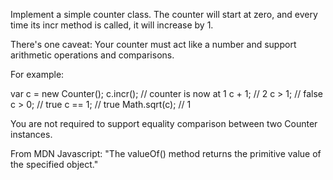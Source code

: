 Implement a simple counter class. The counter will start at zero, and every time its incr method is called, it will increase by 1.

There's one caveat: Your counter must act like a number and support arithmetic operations and comparisons.

For example:

  var c = new Counter();
  c.incr(); // counter is now at 1
  c + 1; // 2
  c > 1; // false
  c > 0; // true
  c == 1; // true
  Math.sqrt(c); // 1

You are not required to support equality comparison between two Counter instances.

From MDN Javascript: "The valueOf() method returns the primitive value of the specified object."
